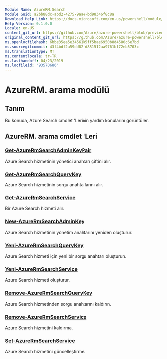 ```yaml
---
Module Name: AzureRM.Search
Module Guid: a2bb88dc-abd2-4275-9aae-bd98346f8c8a
Download Help Link: https://docs.microsoft.com/en-us/powershell/module/azurerm.search
Help Version: 0.1.0.0
Locale: en-US
content_git_url: https://github.com/Azure/azure-powershell/blob/preview/src/ResourceManager/Search/Commands.Management.Search/help/AzureRM.Search.md
original_content_git_url: https://github.com/Azure/azure-powershell/blob/preview/src/ResourceManager/Search/Commands.Management.Search/help/AzureRM.Search.md
ms.openlocfilehash: 6bbe35ea5e34561b5ff5bae6950b8d4580c6e7bd
ms.sourcegitcommit: 43f4bdf2a59dd82fd881512aa9761bf72eb5703c
ms.translationtype: MT
ms.contentlocale: tr-TR
ms.lasthandoff: 04/23/2019
ms.locfileid: "93570686"
---
```

# AzureRM. arama modülü
## Tanım
Bu konuda, Azure Search cmdlet 'Lerinin yardım konularını görüntüler.

## AzureRM. arama cmdlet 'Leri
### [Get-AzureRmSearchAdminKeyPair](Get-AzureRmSearchAdminKeyPair.md)
Azure Search hizmetinin yönetici anahtarı çiftini alır.

### [Get-AzureRmSearchQueryKey](Get-AzureRmSearchQueryKey.md)
Azure Search hizmetinin sorgu anahtarlarını alır.

### [Get-AzureRmSearchService](Get-AzureRmSearchService.md)
Bir Azure Search hizmeti alır.

### [New-AzureRmSearchAdminKey](New-AzureRmSearchAdminKey.md)
Azure Search hizmetinin yönetim anahtarını yeniden oluşturur.

### [Yeni-AzureRmSearchQueryKey](New-AzureRmSearchQueryKey.md)
Azure Search hizmeti için yeni bir sorgu anahtarı oluşturun.

### [Yeni-AzureRmSearchService](New-AzureRmSearchService.md)
Azure Search hizmeti oluşturur.

### [Remove-AzureRmSearchQueryKey](Remove-AzureRmSearchQueryKey.md)
Azure Search hizmetinden sorgu anahtarını kaldırın.

### [Remove-AzureRmSearchService](Remove-AzureRmSearchService.md)
Azure Search hizmetini kaldırma.

### [Set-AzureRmSearchService](Set-AzureRmSearchService.md)
Azure Search hizmetini güncelleştirme.

